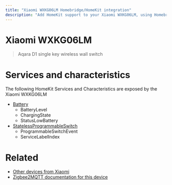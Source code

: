 ```yaml
---
title: "Xiaomi WXKG06LM Homebridge/HomeKit integration"
description: "Add HomeKit support to your Xiaomi WXKG06LM, using Homebridge, Zigbee2MQTT and homebridge-z2m."
---
```

<!---
This file has been GENERATED using src/docgen/docgen.ts
DO NOT EDIT THIS FILE MANUALLY!
-->
# Xiaomi WXKG06LM
> Aqara D1 single key wireless wall switch


# Services and characteristics
The following HomeKit Services and Characteristics are exposed by
the Xiaomi WXKG06LM

* [Battery](../../battery.md)
  * BatteryLevel
  * ChargingState
  * StatusLowBattery
* [StatelessProgrammableSwitch](../../action.md)
  * ProgrammableSwitchEvent
  * ServiceLabelIndex


# Related
* [Other devices from Xiaomi](../index.md#xiaomi)
* [Zigbee2MQTT documentation for this device](https://www.zigbee2mqtt.io/devices/WXKG06LM.html)